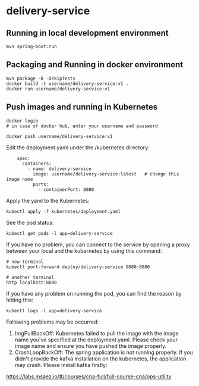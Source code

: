 # delivery-service

## Running in local development environment

```
mvn spring-boot:run
```

## Packaging and Running in docker environment

```
mvn package -B -DskipTests
docker build -t username/delivery-service:v1 .
docker run username/delivery-service:v1
```

## Push images and running in Kubernetes

```
docker login 
# in case of docker hub, enter your username and password

docker push username/delivery-service:v1
```

Edit the deployment.yaml under the /kubernetes directory:
```
    spec:
      containers:
        - name: delivery-service
          image: username/delivery-service:latest   # change this image name
          ports:
            - containerPort: 8080

```

Apply the yaml to the Kubernetes:
```
kubectl apply -f kubernetes/deployment.yaml
```

See the pod status:
```
kubectl get pods -l app=delivery-service
```

If you have no problem, you can connect to the service by opening a proxy between your local and the kubernetes by using this command:
```
# new terminal
kubectl port-forward deploy/delivery-service 8080:8080

# another terminal
http localhost:8080
```

If you have any problem on running the pod, you can find the reason by hitting this:
```
kubectl logs -l app=delivery-service
```

Following problems may be occurred:

1. ImgPullBackOff:  Kubernetes failed to pull the image with the image name you've specified at the deployment.yaml. Please check your image name and ensure you have pushed the image properly.
1. CrashLoopBackOff: The spring application is not running properly. If you didn't provide the kafka installation on the kubernetes, the application may crash. Please install kafka firstly:

https://labs.msaez.io/#/courses/cna-full/full-course-cna/ops-utility

